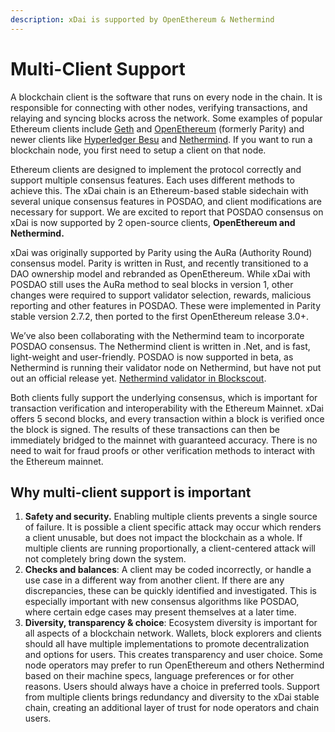 ```yaml
---
description: xDai is supported by OpenEthereum & Nethermind
---
```


# Multi-Client Support

A blockchain client is the software that runs on every node in the chain. It is responsible for connecting with other nodes, verifying transactions, and relaying and syncing blocks across the network. Some examples of popular Ethereum clients include [Geth](https://geth.ethereum.org/) and [OpenEthereum](https://github.com/openethereum/openethereum) \(formerly Parity\) and newer clients like [Hyperledger Besu](https://besu.hyperledger.org/en/stable/) and [Nethermind](http://nethermind.io/). If you want to run a blockchain node, you first need to setup a client on that node.

Ethereum clients are designed to implement the protocol correctly and support multiple consensus features. Each uses different methods to achieve this. The xDai chain is an Ethereum-based stable sidechain with several unique consensus features in POSDAO, and client modifications are necessary for support. We are excited to report that POSDAO consensus on xDai is now supported by 2 open-source clients, **OpenEthereum and Nethermind.**

xDai was originally supported by Parity using the AuRa \(Authority Round\) consensus model. Parity is written in Rust, and recently transitioned to a DAO ownership model and rebranded as OpenEthereum. While xDai with POSDAO still uses the AuRa method to seal blocks in version 1, other changes were required to support validator selection, rewards, malicious reporting and other features in POSDAO. These were implemented in Parity stable version 2.7.2, then ported to the first OpenEthereum release 3.0+.

We’ve also been collaborating with the Nethermind team to incorporate POSDAO consensus. The Nethermind client is written in .Net, and is fast, light-weight and user-friendly. POSDAO is now supported in beta, as Nethermind is running their validator node on Nethermind, but have not put out an official release yet. [Nethermind validator in Blockscout](https://github.com/xdaichain/site/tree/79d38a816d4feece3a4ec12a3d28b5f9c994593c/xdai/mainnet/address/0x1A740616e96E07d86203707C1619d9871614922A/validations/README.md).

Both clients fully support the underlying consensus, which is important for transaction verification and interoperability with the Ethereum Mainnet. xDai offers 5 second blocks, and every transaction within a block is verified once the block is signed. The results of these transactions can then be immediately bridged to the mainnet with guaranteed accuracy. There is no need to wait for fraud proofs or other verification methods to interact with the Ethereum mainnet.

## Why multi-client support is important

1. **Safety and security.** Enabling multiple clients prevents a single source of failure. It is possible a client specific attack may occur which renders a client unusable, but does not impact the blockchain as a whole. If multiple clients are running proportionally, a client-centered attack will not completely bring down the system. 
2. **Checks and balances**: A client may be coded incorrectly, or handle a use case in a different way from another client. If there are any discrepancies, these can be quickly identified and investigated. This is especially important with new consensus algorithms like POSDAO, where certain edge cases may present themselves at a later time. 
3. **Diversity, transparency & choice**: Ecosystem diversity is important for all aspects of a blockchain network. Wallets, block explorers and clients should all have multiple implementations to promote decentralization and options for users. This creates transparency and user choice. Some node operators may prefer to run OpenEthereum and others Nethermind based on their machine specs, language preferences or for other reasons. Users should always have a choice in preferred tools.  Support from multiple clients brings redundancy and diversity to the xDai stable chain, creating an additional layer of trust for node operators and chain users. 

